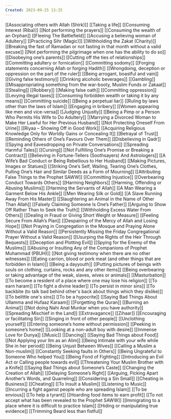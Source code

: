 ```yaml
---
Created: 2023-09-25 13:25
---
```

[[Associating others with Allah (Shirk)]]
[[Taking a life]]
[[Consuming Interest (Riba)]]
[[Not performing the prayers]]
[[Consuming the wealth of an Orphan]]
[[Fleeing The Battlefield]]
[[Accusing a believing woman of Adultery]]
[[Practicing Sihr (Magic)]]
[[Withholding the Zakat (Charity)]]
[[Breaking the fast of Ramadan or not fasting in that month without a valid excuse]]
[[Not performing the pilgrimage when one has the ability to do so]]
[[Disobeying one’s parents]]
[[Cutting off the ties of relationships]]
[[Committing adultery or fornication]]
[[Committing sodomy]]
[[Forging statements concerning Allah or forging Hadith]]
[[Wrongdoing, deception or oppression on the part of the ruler]]
[[Being arrogant, boastful and vain]]
[[Giving false testimony]]
[[Drinking alcoholic beverages]]
[[Gambling]]
[[Misappropriating something from the war-booty, Muslim Funds or Zakaat]]
[[Stealing]]
[[Robbery]]
[[Making false oath]]
[[Committing oppression]]
[[Levying illegal taxes]]
[[Consuming forbidden wealth or taking it by any means]]
[[Committing suicide]]
[[Being a perpetual liar]]
[[Ruling by laws other than the laws of Islam]]
[[Engaging in bribery]]
[[Women appearing like men and vice-versa]]
[[Judging Unjustly]]
[[Being a Pimp or a Person Who Permits His Wife to Do Adultery]]
[[Marrying a Divorced Woman to Make Her Lawful for Her Previous Husband]]
[[Not Protecting Oneself From Urine]]
[[Riyaa – Showing Off in Good Work]]
[[Acquiring Religious Knowledge Only for Worldly Gains or Concealing It]]
[[Betrayal of Trust]]
[[Reminding Others of One’s Favours Over Them]]
[[Disbelieving in Qadr]]
[[Spying and Eavesdropping on Private Conversations]]
[[Spreading Harmful Tales]]
[[Cursing]]
[[Not Fulfilling One’s Promise or Breaking a Contract]]
[[Believing in Fortune-Tellers (Soothsayers) And Astrologers]]
[[A Wife’s Bad Conduct or Being Rebellious to Her Husband]]
[[Making Pictures, Images or Statues]]
[[Striking One’s Self, Wailing, Tearing One’s Clothes, Pulling One’s Hair and Similar Deeds as a Form of Mourning]]
[[Attributing False Things to the Prophet SAWW]]
[[Committing Injustice]]
[[Overbearing Conduct Towards Others]]
[[Harming Neighbors]]
[[Harming, Offending or Abusing Muslims]]
[[Harming the Servants of Allah]]
[[A Man Wearing a Garment Below His Ankle]]
[[Men Wearing Silk or Gold]]
[[A Slave Running Away From His Master]]
[[Slaughtering an Animal in the Name of Other Than Allah]]
[[Falsely Claiming Someone Is One’s Father]]
[[Arguing to Show Off Rather Than to Seek the Truth]]
[[Withholding Excess Water From Others]]
[[Dealing in Fraud or Giving Short Weight or Measure]]
[[Feeling Secure From Allah’s Plan]]
[[Despairing of the Mercy of Allah and Losing Hope]]
[[Not Praying in Congregation in the Mosque and Praying Alone Without a Valid Reason]]
[[Persistently Missing the Friday Congregational Prayer Without a Valid Reason]]
[[Usurping the Rights of the Heir Through Bequests]]
[[Deception and Plotting Evil]]
[[Spying for the Enemy of the Muslims]]
[[Abusing or Insulting Any of the Companions of Prophet Muhammad (PBUH)]]
[[Not giving testimony when there are no other witnesses]]
[[Eating carrion, blood or pork meat (and other things that are forbidden in Islam)]]
[[Being a dayyouth]]
[[Putting pictures of beings with souls on clothing, curtains, rocks and any other items]]
[[Being overbearing or taking advantage of the weak, slaves, wives or animals]]
[[Masturbation]]
[[To become a resident of a place where one may lose his religion]]
[[To earn haram]]
[[To fight a divine leader]]
[[To persist in minor sins]]
[[To backbite (to talk bad behind other's back about things which they dislike)]]
[[To belittle one's sins]]
[[To be a hypocrite]]
[[Saying Bad Things About Ullamma and Hufaaz Karaam]]
[[Forgetting the Quran]]
[[Burning an Animal]]
[[Not doing Nahi Anal Munkar when you have authority]]
[[Spreading Mischief in the Land]]
[[Extravagance]]
[[Zihaar]]
[[Encouraging or facilitating Sin]]
[[Singing in front of other people]]
[[Unclothing yourself]]
[[Entering someone’s home without permission]]
[[Peeking in someone’s home]]
[[Looking at a non-adult boy with desire]]
[[Immense Love for Dunya]]
[[Music]]
[[Dancing]]
[[Saying Bad Things about Food]]
[[Not Applying your Ilm as an Alim]]
[[Being Intimate with your wife while She in her period]]
[[Being Unjust Between Wives]]
[[Calling a Muslim a Non-muslim]]
[[Constantly Seeking faults in Others]]
[[Being Ungrateful to Someone Who helped You]]
[[Being Fond of Fighting]]
[[Introducing an Evil Act or Calling people towards evil]]
[[Threatening Your Muslim Brother with a Knife]]
[[Saying Bad Things about Someone’s Caste]]
[[Changing the Creation of Allah]]
[[Delaying Someone’s Right]]
[[Arguing, Picking Apart Another’s Words, and Quarreling]]
[[Considering a Sin Small]]
[[Cheating in Business]]
[[Cheating]]
[[To Insult a Muslim]]
[[Listening to Music]]
[[Incurring a fight against people who are spreading Islam]]
[[To be envious]]
[[To help a tyrant]]
[[Hoarding food items to earn profit]]
[[To not accept what has been revealed to the Prophet SAWW]]
[[Immigrating to a place where it is difficult to practice Islam]]
[[Hiding or manipulating true evidence]]
[[Trimming Beard less than fistful]]
